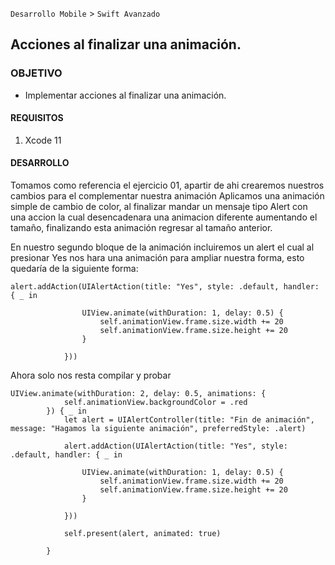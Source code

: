 
`Desarrollo Mobile` > `Swift Avanzado`

## Acciones al finalizar una animación.

### OBJETIVO

- Implementar acciones al finalizar una animación.

#### REQUISITOS

1. Xcode 11

#### DESARROLLO

Tomamos como referencia el ejercicio 01, apartir de ahi crearemos nuestros cambios para el complementar nuestra animación
Aplicamos una animación simple de cambio de color, al finalizar mandar un mensaje tipo Alert con una accion la cual desencadenara una animacion diferente aumentando el tamaño, finalizando esta animación regresar al tamaño anterior.

En nuestro segundo bloque de la animación incluiremos un alert el cual al presionar Yes nos hara una animación para ampliar nuestra forma, esto quedaría de la siguiente forma:

```
alert.addAction(UIAlertAction(title: "Yes", style: .default, handler: { _ in
                
                UIView.animate(withDuration: 1, delay: 0.5) {
                    self.animationView.frame.size.width += 20
                    self.animationView.frame.size.height += 20
                }
                
            }))
```

Ahora solo nos resta compilar y probar

```
UIView.animate(withDuration: 2, delay: 0.5, animations: {
            self.animationView.backgroundColor = .red
        }) { _ in
            let alert = UIAlertController(title: "Fin de animación", message: "Hagamos la siguiente animación", preferredStyle: .alert)

            alert.addAction(UIAlertAction(title: "Yes", style: .default, handler: { _ in
                
                UIView.animate(withDuration: 1, delay: 0.5) {
                    self.animationView.frame.size.width += 20
                    self.animationView.frame.size.height += 20
                }
                
            }))

            self.present(alert, animated: true)
            
        }
```
